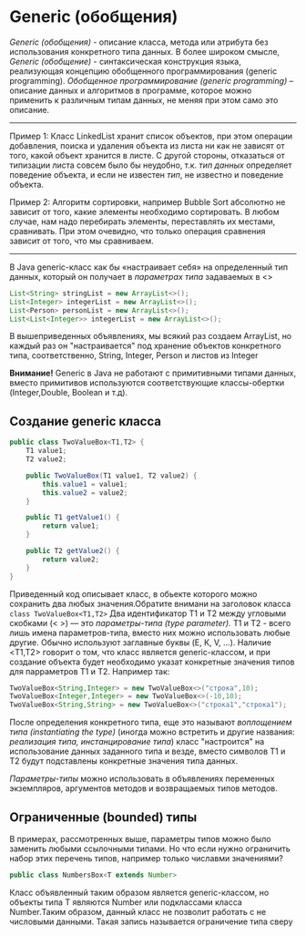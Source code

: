 # Generic (обобщения)

*Generic (обобщения)* - описание класса, метода или атрибута без использования
конкретного типа данных. В более широком смысле, *Generic (обобщение)* - синтаксическая конструкция языка, реализующая концепцию обобщенного программирования (generic programming).
*Обобщенное программирование (generic programming)* – описание данных и
алгоритмов в программе, которое можно применить к различным типам данных, не меняя при этом само это описание.   

--- 
Пример 1:  Класс LinkedList хранит список объектов, при этом операции добавления, поиска и удаления объекта из листа ни как не зависят от того, какой объект хранится в листе. С другой стороны, отказаться от типизации листа совсем было бы неудобно, т.к. *тип данных* определяет поведение объекта, и если не известен *тип*, не известно и поведение объекта. 

Пример 2:  Алгоритм сортировки, например Bubble Sort абсолютно не зависит от того, какие элементы необходимо сортировать. В любом случае, нам надо перебирать элементы, переставлять их местами, сравнивать.  При этом очевидно, что только операция сравнения зависит от того, что мы сравниваем.

---

В Java generic-класс как бы «настраивает себя» на определенный тип данных, который он получает в *параметрах типа* задаваемых в <>

~~~java
List<String> stringList = new ArrayList<>();
List<Integer> integerList = new ArrayList<>();
List<Person> personList = new ArrayList<>();
List<List<Integer>> integerList = new ArrayList<>();
~~~
В вышеприведенных объявлениях, мы всякий раз создаем ArrayList, но каждый раз он "настраивается" под хранение объектов конкретного типа, соответственно, String, Integer, Person и листов из Integer

**Внимание!** Generic в Java не работают с примитивными типами данных, вместо примитивов используются соответствующие классы-обертки (Integer,Double, Boolean и т.д).

## Создание generic класса

~~~java
public class TwoValueBox<T1,T2> {
    T1 value1;
    T2 value2;

    public TwoValueBox(T1 value1, T2 value2) {
        this.value1 = value1;
        this.value2 = value2;
    }

    public T1 getValue1() {
        return value1;
    }

    public T2 getValue2() {
        return value2;
    }
}
~~~

Приведенный код описывает класс, в обьекте которого можно сохранить два любых значения.Обратите внимани на заголовок класса `class TwoValueBox<T1,T2>` Два идентификатор T1 и T2 между угловыми скобками (< >) — это *параметры-типа (type parameter).* T1 и T2 -  всего лишь имена параметров-типа, вместо них можно использовать любые другие. Обычно используют заглавные буквы (E, К, V, …). Наличие <T1,T2> говорит о том, что класс является generic-классом, и при создание объекта будет необходимо указат конкретные значения типов для парраметров T1 и T2. Например так:  
~~~java
TwoValueBox<String,Integer> = new TwoValueBox<>("строка",10);
TwoValueBox<Integer,Integer> = new TwoValueBox<>(-10,10);
TwoValueBox<String,String> = new TwoValueBox<>("строка1","строка1");
~~~
После определения конкретного типа, еще это называют  *воплощением типа (instantiating the type)* (иногда можно встретить и другие названия: *реализация типа, инстанцирование типа*) класс "настроится" на использование данных заданного типа и везде, вместо символов T1 и T2 будут подставлены конкретные значения типа данных.

*Параметры-типы* можно использовать в объявлениях переменных экземпляров, аргументов методов и возвращаемых типов методов.

##  Ограниченные (bounded) типы
В примерах, рассмотренных выше, параметры типов можно было заменить любыми ссылочными типами.
Но что если нужно ограничить набор этих перечень типов, например только числавми значениями?
~~~java
public class NumbersBox<T extends Number> 
~~~
Класс объявленный таким образом является generic-классом, но объекты типа Т
являются Number или подклассами класса Number.Таким образом, данный класс не позволит работать с не числовыми данными. Такая запись называется ограничение типа сверу 